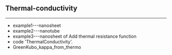 ## Thermal-conductivity

---
* example1---nanosheet  
* example2---nanotube
* example3---nanosheet of Add thermal resistance function
* code 'ThermalConductivity'.  
* GreenKubo_kappa_from_thermo
